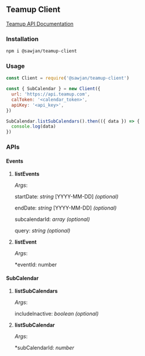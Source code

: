 ## Teamup Client

[Teamup API Documentation](https://apidocs.teamup.com/)

### Installation

```bash
npm i @sawjan/teamup-client
```

### Usage

```js
const Client = require('@sawjan/teamup-client')

const { SubCalendar } = new Client({
  url: 'https://api.teamup.com',
  calToken: '<calendar_token>',
  apiKey: '<api_key>',
})

SubCalendar.listSubCalendars().then(({ data }) => {
  console.log(data)
})
```

### APIs

#### **Events**

1.  **listEvents**

    _Args_:

    startDate: _string_ [YYYY-MM-DD] _(optional)_

    endDate: _string_ [YYYY-MM-DD] _(optional)_

    subcalendarId: _array_ _(optional)_

    query: _string_ _(optional)_

1.  **listEvent**

    _Args_:

    \*eventId: number

#### **SubCalendar**

1.  **listSubCalendars**

    _Args_:

    includeInactive: _boolean_ _(optional)_

1.  **listSubCalendar**

    _Args_:

    \*subCalendarId: _number_
